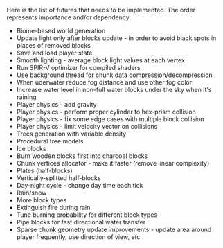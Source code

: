 Here is the list of futures that needs to be implemented.
The order represents importance and/or dependency.
* Biome-based world generation
* Update light only after blocks update - in order to avoid black spots in places of removed blocks
* Save and load player state
* Smooth lighting - average block light values at each vertex
* Run SPIR-V optimizer for compiled shaders
* Use background thread for chunk data compression/decompression
* When uderwater reduce fog distance and use other fog color
* Increase water level in non-full water blocks under the sky when it's raining
* Player physics - add gravity
* Player physics - perform proper cylinder to hex-prism collision
* Player physics - fix some edge cases with multiple block collision
* Player physics - limit velocity vector on collisions
* Trees generation with variable density
* Procedural tree models
* Ice blocks
* Burn wooden blocks first into charcoal blocks
* Chunk vertices allocator - make it faster (remove linear complexity)
* Plates (half-blocks)
* Vertically-splitted half-blocks
* Day-night cycle - change day time each tick
* Rain/snow
* More block types
* Extinguish fire during rain
* Tune burning probability for different block types
* Pipe blocks for fast directional water transfer
* Sparse chunk geometry update improvements - update area around player frequently, use direction of view, etc.
